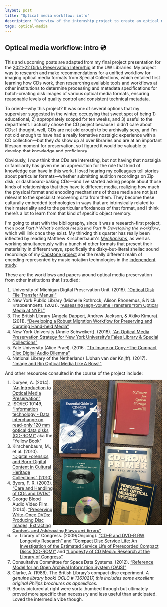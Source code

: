 ```yaml
---
layout: post
title: "Optical media workflow: intro"
description: "Overview of the internship project to create an optical media workflow"
tags: optical-media
---
```

## Optical media workflow: intro 💿

This and upcoming posts are adapted from my final project presentation for the [2021-22 Dirks Preservation Internship](https://www.lib.washington.edu/preservation/preservation-services/dirks-intern) at the UW Libraries. My project was to research and make recommendations for a unified workflow for imaging optical media formats from Special Collections, which entailed first learning how CDs work, then researching available tools and workflows at other institutions to determine processing and metadata specifications for batch-creating disk images of various optical media formats, ensuring reasonable levels of quality control and consistent technical metadata.

To orient—why this project? It was one of several options that my supervisor suggested in the winter, occupying that sweet spot of being 1) educational, 2) appropriately scoped for ten weeks, and 3) useful to the department. I actually chose the CD project because I didn’t care about CDs: I thought, well, CDs are not old enough to be archivally sexy, and I’m not old enough to have had a really formative nostalgic experience with a CD collection—but they *do* show up all over libraries and are at an important lifespan moment for preservation, so I figured it would be valuable to develop that knowledge and proficiency. 

Obviously, I _now_ think that CDs are interesting, but not having that nostalgia or familiarity has given me an appreciation for the role that kind of knowledge can have in this work. I loved hearing my colleagues tell stories about particular formats—whether submitting audition recordings on Zip disk, or dashboard-baking CDs—and I’ve started asking people about those kinds of relationships that they have to different media, realizing how much the physical format and encoding mechanisms of those media are not just relevant to the specialist recovering data from them. They become these culturally embedded technologies in ways that are intrinsically related to their materiality and to the particular affordances of that format, and I think there’s a lot to learn from that kind of specific object memory.

I'm going to start with the bibliography, since it was a research-first project, then post _Part I: What's optical media_ and _Part II: Developing the workflow_, which will link once they exist. My thinking this quarter has really been inflected by reading Matthew Kirschenbaum's [_Mechanisms_](https://mitpress.mit.edu/books/mechanisms), as well as working simultaneously with a bunch of other formats that present their materiality in different ways, specifically the disky-but-literal shellac sound recordings of my [Capstone project](https://emdashemma.github.io/2022/04/18/openrefine.html) and the really different realm of encoding represented by music notation technologies in the [independent study](https://emdashemma.github.io/2022/05/17/600-week-7.html).

These are the workflows and papers around optical media preservation from other institutions that I studied:

1. University of Michigan Digital Preservation Unit. (2018). [“Optical Disk File Transfer Manual”](https://digipreslab.lib.umich.edu/wp-content/uploads/sites/8/2018/08/UMich-PublicOpticalImagingManual_v2-0.pdf)
2. New York Public Library (Michelle Rothrock, Alison Rhonemus, & Nick Krabbenhoeft). (2021). [“Assessing High-volume Transfers from Optical Media at NYPL”](https://journal.code4lib.org/articles/15908)
3. The British Library (Angela Dappert, Andrew Jackson, & Akiko Kimura). (2011). [“Developing a Robust Migration Workflow for Preserving and Curating Hand-held Media”](https://arxiv.org/ftp/arxiv/papers/1309/1309.4932.pdf)
4. New York University (Annie Schweikert). (2018). [“An Optical Media Preservation Strategy for New York University’s Fales Library & Special Collections”](https://archive.nyu.edu/bitstream/2451/43877/2/Schweikert_OpticalMediaPreservationNYU_2018.pdf)
5. Yale University (Alice Prael). (2016). [“To Image or Copy -The Compact Disc Digital Audio Dilemma”](https://campuspress.yale.edu/borndigital/2016/12/20/to-image-or-copy-the-compact-disc-digital-audio-dilemma/)
6. National Library of the Netherlands (Johan van der Knijff). (2017). ["Image and Rip Optical Media Like A Boss!"](https://www.bitsgalore.org/2017/06/19/image-and-rip-optical-media-like-a-boss)

And other resources consulted in the course of the project include: 

<img src='https://raw.githubusercontent.com/emdashemma/emdashemma.github.io/main/uploads/cd_books.jpeg' width="350" align="right">

1. Duryee, A. (2014). [“An Introduction to Optical Media Preservation”](https://journal.code4lib.org/articles/9581)
2. ISO/IEC 10149, [“Information technology - Data interchange on read-only 120 mm optical data disks (CD-ROM)”](https://archive.org/details/Isoiec10149ed2.0en) aka the “Yellow Book”
3. Kirschenbaum, M., et al. (2010). [“Digital Forensics and Born-Digital Content in Cultural Heritage Collections” (2010)](https://www.clir.org/wp-content/uploads/sites/6/pub149.pdf)
4. Byers, F. R. (2003). [“Care and Handling of CDs and DVDs”](https://www.clir.org/wp-content/uploads/sites/6/pub121.pdf)
5. George Blood Audio Video Film. (2014). [“Preserving Write-Once DVDs: Producing Disc Images, Extracting Content, and Addressing Flaws and Errors”](https://www.digitizationguidelines.gov/audio-visual/documents/Preserve_DVDs_BloodReport_20140901.pdf)
6. -	Library of Congress. (2009/Ongoing). [“CD-R and DVD-R RW Longevity Research”](https://www.loc.gov/preservation/scientists/projects/cd-r_dvd-r_rw_longevity.html) and [“Compact Disc Service Life: An Investigation of the Estimated Service Life of Prerecorded Compact Discs (CD-ROM)”](https://www.loc.gov/preservation/resources/rt/CDservicelife_rev.pdf) and [“Longevity of CD Media: Research at the Library of Congress”](https://www.loc.gov/preservation/resources/rt/studyofCDlongevity.pdf)
7. Consultative Committee for Space Data Systems. (2012). [“Reference Model for an Open Archival Information System (OAIS)”](https://public.ccsds.org/pubs/650x0m2.pdf)
8. Clarke, A. (1986). The British Library’s compact disc experiment. _A genuine library book! OCLC # 13670217, this includes some excellent original Philips brochures as appendices._
9. Books pictured at right were sorta thumbed through but ultimately proved more specific than necessary and less useful than anticipated. Loved the intermedia vibe though.
